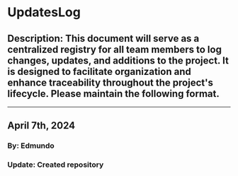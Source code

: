 # UpdatesLog
## Description: This document will serve as a centralized registry for all team members to log changes, updates, and additions to the project. It is designed to facilitate organization and enhance traceability throughout the project's lifecycle. Please maintain the following format.

---

## April 7th, 2024
### By: Edmundo
### Update: Created repository
